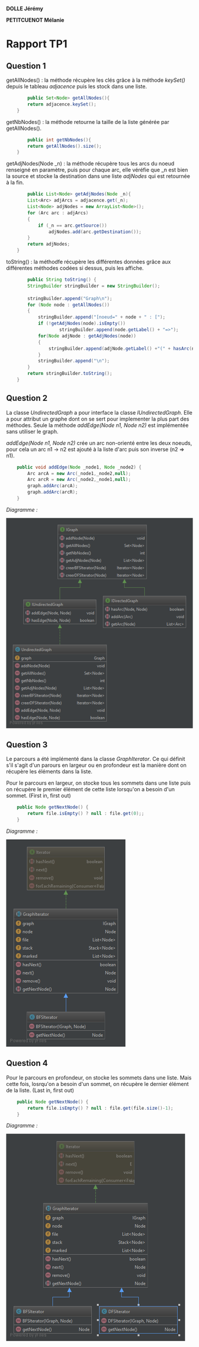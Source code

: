 **DOLLE Jérémy**

**PETITCUENOT Mélanie**

# Rapport TP1

## Question 1

getAllNodes() :  la méthode récupère les clés grâce à la méthode _keySet()_ depuis le tableau _adjacence_ puis  les stock 
dans une liste.

```java
    	public Set<Node> getAllNodes(){
		return adjacence.keySet();
	}
```

getNbNodes() : la méthode retourne la taille de la liste générée par getAllNodes().

```java
    	public int getNbNodes(){
		return getAllNodes().size();
	}
 ```
 
getAdjNodes(Node _n) : la méthode récupère tous les arcs du noeud renseigné en paramètre, puis pour chaque arc, elle véréfie 
que  _n est bien la source et stocke la destination dans une liste _adjNodes_ qui est retournée à la fin. 

```java
    	public List<Node> getAdjNodes(Node _n){
		List<Arc> adjArcs = adjacence.get(_n);
		List<Node> adjNodes = new ArrayList<Node>();
		for (Arc arc : adjArcs)
		{
			if (_n == arc.getSource())
				adjNodes.add(arc.getDestination());
		}
		return adjNodes;
	}
 ```

toString() : la méthodfe récupère les différentes données grâce aux différentes méthodes codées si dessus, puis les affiche. 

```java
    	public String toString() {
		StringBuilder stringBuilder = new StringBuilder();

		stringBuilder.append("Graph\n");
		for (Node node : getAllNodes())
		{
			stringBuilder.append("[noeud=" + node + " : [");
			if (!getAdjNodes(node).isEmpty())
					stringBuilder.append(node.getLabel() + "=>");
			for(Node adjNode : getAdjNodes(node))
			{
				stringBuilder.append(adjNode.getLabel() +"(" + hasArc(node,adjNode) + ")]");
			}
			stringBuilder.append("\n");
		}
		return stringBuilder.toString();
	}
 ```
		
## Question 2

La classe _UndirectedGraph_ a pour interface la classe _IUndirectedGraph_. Elle a pour attribut un graphe dont on se sert 
pour implementer la plus part des méthodes. Seule la méthode _addEdge(Node n1, Node n2)_ est implémentée sans utiliser le graph.

_addEdge(Node n1, Node n2)_ crée un arc non-orienté entre les deux noeuds, pour cela un arc n1 -> n2 est ajouté à la liste d'arc
puis son inverse (n2 => n1).

```java
    public void addEdge(Node _node1, Node _node2) {
        Arc arcA = new Arc(_node1,_node2,null);
        Arc arcR = new Arc(_node2,_node1,null);
        graph.addArc(arcA);
        graph.addArc(arcR);
    }
```

_Diagramme :_

![DesignPatter2](images/designPattern2.png)


## Question 3

Le parcours a été implémenté dans la classe _GraphIterator_. 
Ce qui définit s'il s'agit d'un parours en largeur ou en profondeur est la manière dont on récupère les éléments 
dans la liste.


Pour le parcours en largeur, on stocke tous les sommets dans une liste
puis on récupère le premier élément de cette liste lorsqu'on a besoin d'un sommet. (First in, first out)

```java
    public Node getNextNode() {
        return file.isEmpty() ? null : file.get(0);;
    }
```

_Diagramme :_

![DesignPatter2](images/designPattern3.png)


## Question 4

Pour le parcours en profondeur, on stocke les sommets dans une liste. Mais cette fois, losrqu'on a besoin d'un sommet,
on récupère le dernier élément de la liste. (Last in, first out)

```java
    public Node getNextNode() {
        return file.isEmpty() ? null : file.get(file.size()-1);
    }
```

_Diagramme :_

![DesignPatter2](images/designPattern4.png)
